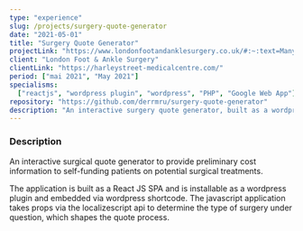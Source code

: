 ```yaml
---
type: "experience"
slug: /projects/surgery-quote-generator
date: "2021-05-01"
title: "Surgery Quote Generator"
projectLink: "https://www.londonfootandanklesurgery.co.uk/#:~:text=Many%20of%20our,of%20foot%20surgery."
client: "London Foot & Ankle Surgery"
clientLink: "https://harleystreet-medicalcentre.com/"
period: ["mai 2021", "May 2021"]
specialisms:
  ["reactjs", "wordpress plugin", "wordpress", "PHP", "Google Web App"]
repository: "https://github.com/derrmru/surgery-quote-generator"
description: "An interactive surgery quote generator, built as a wordpress plugin."
---
```


### Description

An interactive surgical quote generator to provide preliminary cost information to self-funding patients on potential surgical treatments.

The application is built as a React JS SPA and is installable as a wordpress plugin and embedded via wordpress shortcode. The javascript application takes props via the localizescript api to determine the type of surgery under question, which shapes the quote process.
